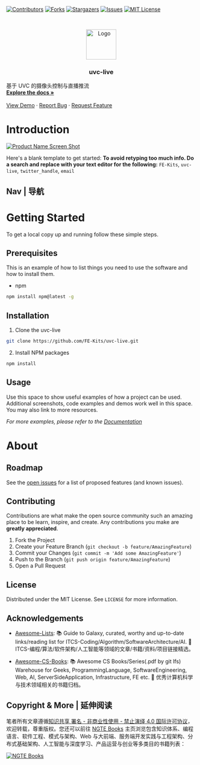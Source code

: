[![Contributors][contributors-shield]][contributors-url]
[![Forks][forks-shield]][forks-url]
[![Stargazers][stars-shield]][stars-url]
[![Issues][issues-shield]][issues-url]
[![MIT License][license-shield]][license-url]

<!-- PROJECT LOGO -->
<br />
<p align="center">
  <a href="https://github.com/FE-Kits/uvc-live">
    <img src="https://s2.ax1x.com/2020/01/06/lr21MT.png" alt="Logo" width="80" height="80">
  </a>

  <h3 align="center">uvc-live</h3>

  <p align="center">
    
基于 UVC 的摄像头控制与直播推流
    <br />
    <a href="https://github.com/FE-Kits/uvc-live"><strong>Explore the docs »</strong></a>
    <br />
    <br />
    <a href="https://github.com/FE-Kits/uvc-live">View Demo</a>
    ·
    <a href="https://github.com/FE-Kits/uvc-live/issues">Report Bug</a>
    ·
    <a href="https://github.com/FE-Kits/uvc-live/issues">Request Feature</a>
  </p>
</p>

<!-- ABOUT THE PROJECT -->

# Introduction

[![Product Name Screen Shot](https://s2.ax1x.com/2020/01/06/lr2YdJ.md.png)](https://example.com)

Here's a blank template to get started:
**To avoid retyping too much info. Do a search and replace with your text editor for the following:**
`FE-Kits`, `uvc-live`, `twitter_handle`, `email`

## Nav | 导航

# Getting Started

To get a local copy up and running follow these simple steps.

## Prerequisites

This is an example of how to list things you need to use the software and how to install them.

- npm

```sh
npm install npm@latest -g
```

## Installation

1. Clone the uvc-live

```sh
git clone https://github.com/FE-Kits/uvc-live.git
```

2. Install NPM packages

```sh
npm install
```

<!-- USAGE EXAMPLES -->

## Usage

Use this space to show useful examples of how a project can be used. Additional screenshots, code examples and demos work well in this space. You may also link to more resources.

_For more examples, please refer to the [Documentation](https://example.com)_

# About

<!-- ROADMAP -->

## Roadmap

See the [open issues](https://github.com/FE-Kits/uvc-live/issues) for a list of proposed features (and known issues).

<!-- CONTRIBUTING -->

## Contributing

Contributions are what make the open source community such an amazing place to be learn, inspire, and create. Any contributions you make are **greatly appreciated**.

1. Fork the Project
2. Create your Feature Branch (`git checkout -b feature/AmazingFeature`)
3. Commit your Changes (`git commit -m 'Add some AmazingFeature'`)
4. Push to the Branch (`git push origin feature/AmazingFeature`)
5. Open a Pull Request

<!-- LICENSE -->

## License

Distributed under the MIT License. See `LICENSE` for more information.

<!-- ACKNOWLEDGEMENTS -->

## Acknowledgements

- [Awesome-Lists](https://github.com/wx-chevalier/Awesome-Lists): 📚 Guide to Galaxy, curated, worthy and up-to-date links/reading list for ITCS-Coding/Algorithm/SoftwareArchitecture/AI. 💫 ITCS-编程/算法/软件架构/人工智能等领域的文章/书籍/资料/项目链接精选。

- [Awesome-CS-Books](https://github.com/wx-chevalier/Awesome-CS-Books): :books: Awesome CS Books/Series(.pdf by git lfs) Warehouse for Geeks, ProgrammingLanguage, SoftwareEngineering, Web, AI, ServerSideApplication, Infrastructure, FE etc. :dizzy: 优秀计算机科学与技术领域相关的书籍归档。

## Copyright & More | 延伸阅读

笔者所有文章遵循[知识共享 署名 - 非商业性使用 - 禁止演绎 4.0 国际许可协议](https://creativecommons.org/licenses/by-nc-nd/4.0/deed.zh)，欢迎转载，尊重版权。您还可以前往 [NGTE Books](https://ng-tech.icu/books/) 主页浏览包含知识体系、编程语言、软件工程、模式与架构、Web 与大前端、服务端开发实践与工程架构、分布式基础架构、人工智能与深度学习、产品运营与创业等多类目的书籍列表：

[![NGTE Books](https://s2.ax1x.com/2020/01/18/19uXtI.png)](https://ng-tech.icu/books/)

<!-- MARKDOWN LINKS & IMAGES -->
<!-- https://www.markdownguide.org/basic-syntax/#reference-style-links -->

[contributors-shield]: https://img.shields.io/github/contributors/FE-Kits/uvc-live.svg?style=flat-square
[contributors-url]: https://github.com/FE-Kits/uvc-live/graphs/contributors
[forks-shield]: https://img.shields.io/github/forks/FE-Kits/uvc-live.svg?style=flat-square
[forks-url]: https://github.com/FE-Kits/uvc-live/network/members
[stars-shield]: https://img.shields.io/github/stars/FE-Kits/uvc-live.svg?style=flat-square
[stars-url]: https://github.com/FE-Kits/uvc-live/stargazers
[issues-shield]: https://img.shields.io/github/issues/FE-Kits/uvc-live.svg?style=flat-square
[issues-url]: https://github.com/FE-Kits/uvc-live/issues
[license-shield]: https://img.shields.io/github/license/FE-Kits/uvc-live.svg?style=flat-square
[license-url]: https://github.com/FE-Kits/uvc-live/blob/master/LICENSE.txt

